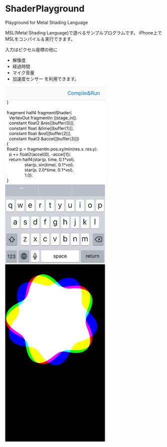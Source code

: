 # ShaderPlayground
Playground for Metal Shading Language

MSL(Metal Shading Language)で遊べるサンプルプログラムです。
iPhone上でMSLをコンパイル＆実行できます。

入力はピクセル座標の他に
* 解像度
* 経過時間
* マイク音量
* 加速度センサー
を利用できます。

<img src="README_resources/editor.jpg" width="320">

<img src="README_resources/viewer.jpg" width="320">
